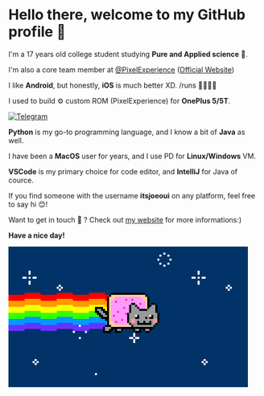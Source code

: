 # Hello there, welcome to my GitHub profile 👋

I'm a 17 years old college student studying **Pure and Applied science** 🔬.

I'm also a core team member at [@PixelExperience](https://github.com/PixelExperience) ([Official Website](https://download.pixelexperience.org/))

I like **Android**, but honestly, **iOS** is  much better XD. /runs 🏃💨💨💨

I used to build ⚙️ custom ROM (PixelExperience) for **OnePlus 5/5T**.

[![Telegram](https://img.shields.io/badge/dynamic/json?style=flat&logo=telegram&label=PixelExperience+|+OP5/5T+|+OFFICIAL&labelColor=282c34&suffix=+members&color=2CA5E0&query=%24.data.totalSubs&url=https%3A%2F%2Fapi.spencerwoo.com%2Fsubstats%2F%3Fsource%3Dtelegram%26queryKey%3Ditsjoeouichat&longCache=true)](https://t.me/itsjoeouichat)

**Python** is my go-to programming language, and I know a bit of **Java** as well.

I have been a **MacOS** user for years, and I use PD for **Linux/Windows** VM.

**VSCode** is my primary choice for code editor, and **IntelliJ** for Java of cource.

If you find someone with the username **itsjoeoui** on any platform, feel free to say hi 😊!

Want to get in touch 🤝 ? Check out [my website](https://itsjoeoui.com) for more informations:)

****Have a nice day!****

![hahayes](https://github.com/itsjoeoui/itsjoeoui/blob/master/images/nyancat.gif)
